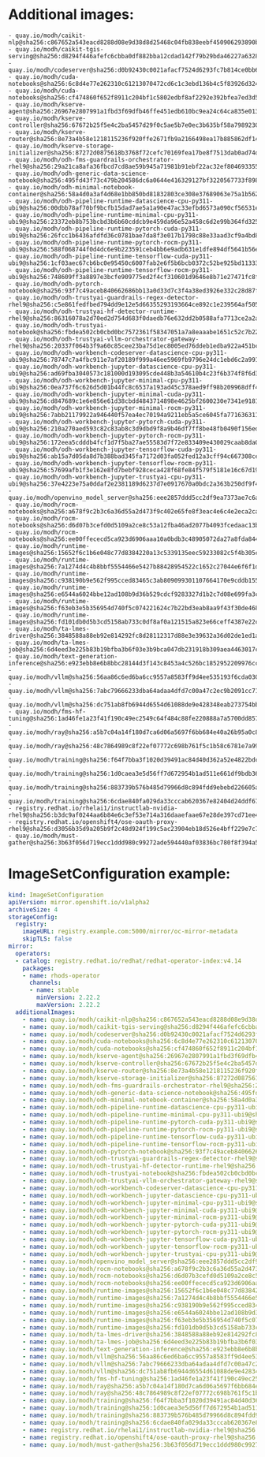 # Additional images:
    - quay.io/modh/caikit-nlp@sha256:c867652a543eacd8288d08e9d38d8d25468c04fb838eebf450906293890b040d
    - quay.io/modh/caikit-tgis-serving@sha256:d8294f446afefc6cbba0df882bba12cdad142f79b29bda46227a6328128d7fb6
    - quay.io/modh/codeserver@sha256:d0b92430c0021afacf7524d6293fc7b814ce0bb64597d3295f1fdc0ef29c2e62
    - quay.io/modh/cuda-notebooks@sha256:6c8d4e77e262310c61213070472cd6c1c3ebd136b4c5f83926d32471985d7b5b
    - quay.io/modh/cuda-notebooks@sha256:cf474860f652f8911c204bf1c5802edbf8af2292e392bfea7ed3d51601907473
    - quay.io/modh/kserve-agent@sha256:26967e2807991a1fbd3f69dfb46ffe451edb610bc9ea24c64ca835e0135d5a96
    - quay.io/modh/kserve-controller@sha256:67672b25f5e4c2ba5457d29f0c5ae5b7e0ec3b635bf58a79892306ddda30ac2a
    - quay.io/modh/kserve-router@sha256:8e73a4b58e1218115236f920ffe2671fb9a2166498ea17b885862df142be9036
    - quay.io/modh/kserve-storage-initializer@sha256:87272d0875618b3768f72cefc70169fea17be8f7513dab0ad74dd6205d0ce3f8
    - quay.io/modh/odh-fms-guardrails-orchestrator-rhel9@sha256:29a21ca8afa36fbcd7cd8ae59b945a71981b91ebf22ac32ef804693355e36783
    - quay.io/modh/odh-generic-data-science-notebook@sha256:495fd43f73c479b204586dc6a0644e416329127bf3220567733f898d47348cd9
    - quay.io/modh/odh-minimal-notebook-container@sha256:58a4d0a3af4d68e1bb850bd81832803ce308e37689063e75a1b5622606d4c7a6
    - quay.io/modh/odh-pipeline-runtime-datascience-cpu-py311-ubi9@sha256:00dbb78af70bf9bcfb15dad7ae5a1a90e47ac33efbd6573a090cf56531e22ffb
    - quay.io/modh/odh-pipeline-runtime-minimal-cpu-py311-ubi9@sha256:23372eb8b753bcbd3b6b60cddcb9e459da96e52a458c6d2e99b364fd325478c1
    - quay.io/modh/odh-pipeline-runtime-pytorch-cuda-py311-ubi9@sha256:26fcc1b6436afdfd36c0781bae7da8f3e017b1798c88e33aad3cf9a4bd834528
    - quay.io/modh/odh-pipeline-runtime-pytorch-rocm-py311-ubi9@sha256:588f068744f0d4dc6e9b223591ceb4bb6e9adb631e1dfe894df5641b56e82b4b
    - quay.io/modh/odh-pipeline-runtime-tensorflow-cuda-py311-ubi9@sha256:1cf03aec67cb6bc0e95450c6007fab2e6f5b6bcb0372c52be925bd11333cc598
    - quay.io/modh/odh-pipeline-runtime-tensorflow-rocm-py311-ubi9@sha256:748609ff3a8897e3bcfe909775ed2f4cf310601d9646e8b71e27471fc8f58c9c
    - quay.io/modh/odh-pytorch-notebook@sha256:93f7c49aceb840662686bb13a0d33d7c3f4a38ed3926e332c28d87fa4ba6eae9
    - quay.io/modh/odh-trustyai-guardrails-regex-detector-rhel9@sha256:c5e861fedfbed794dd9e12e5d66355293193664ce892c1e239564af5050ad3d9
    - quay.io/modh/odh-trustyai-hf-detector-runtime-rhel9@sha256:86316078a2d70ed2d754d683f0daedb76e632dd2b0588afa7713ce2a2a593e2f
    - quay.io/modh/odh-trustyai-notebook@sha256:fbdea502cb0cbd0bc7572361f58347051a7a8eaaabe1651c52c7b22983a019cc
    - quay.io/modh/odh-trustyai-vllm-orchestrator-gateway-rhel9@sha256:20337f064b3f9a60c85cee23ba75d1ec8005ed76ddeb1edba922a451bc47b7d7
    - quay.io/modh/odh-workbench-codeserver-datascience-cpu-py311-ubi9@sha256:78747c7a4fbc911e7af20189f999a46ee5969fb9796e24dc1ebd6c2a9918182d
    - quay.io/modh/odh-workbench-jupyter-datascience-cpu-py311-ubi9@sha256:ad69fba3040573c181000d193095cde448b3a54610b4c23f6b374f8f6d33b632
    - quay.io/modh/odh-workbench-jupyter-minimal-cpu-py311-ubi9@sha256:0ea737f6c626d5d01b44fc8c6537a193ad45c378aed9ff98b209968dff418075
    - quay.io/modh/odh-workbench-jupyter-minimal-cuda-py311-ubi9@sha256:d847689c1e6e856e61d38cbdd4843714898e4625bf2600230e7341e9181f5cc9
    - quay.io/modh/odh-workbench-jupyter-minimal-rocm-py311-ubi9@sha256:7abb21179922a946440f57ea4ec70194a9211eb5a5ce6045fa77163631140c44
    - quay.io/modh/odh-workbench-jupyter-pytorch-cuda-py311-ubi9@sha256:210a270aed593c82c83ab8c3d9dbd9f8a9b46df7ff8be48fb0490f156ed06dca
    - quay.io/modh/odh-workbench-jupyter-pytorch-rocm-py311-ubi9@sha256:172eea5cdddb4fcf1d7f5ba27ae55583d7f72e833409e430029caab8da0e4666
    - quay.io/modh/odh-workbench-jupyter-tensorflow-cuda-py311-ubi9@sha256:ab15a7d05da8d7b388bad345fa7172d03fa052fed12a3cff94c667308cea0845
    - quay.io/modh/odh-workbench-jupyter-tensorflow-rocm-py311-ubi9@sha256:57699afb1f3e162e8fd7bebf928ceca428f68fe84f579f5181e16c67d19ce156
    - quay.io/modh/odh-workbench-jupyter-trustyai-cpu-py311-ubi9@sha256:37e4223e75a0ddaf2e2381189d6237d7e0917670a0bdc2a363b250df9f40be5d
    - quay.io/modh/openvino_model_server@sha256:eee2857ddd5cc2df9ea7373ae7c6ae814d77bd631db5c52b91edad18ac6c73c8
    - quay.io/modh/rocm-notebooks@sha256:a678f9c2b3c6a36d55a2d473f9c402e65fe8f3eac4e6c4e2eca2caf64f925087
    - quay.io/modh/rocm-notebooks@sha256:d6d07b3cefd0d5109a2ce8c53a12fba46ad2077b4093fcedaac13b8d2a1ab783
    - quay.io/modh/rocm-notebooks@sha256:ee00ffececd5ca923d6906aaa10a0bdb3c48905072da27a8fda84464d430e0ef
    - quay.io/modh/runtime-images@sha256:15652f6c1b6e048c77d8384220a13c5339135eec59233082c5f4b305ce5ffb01
    - quay.io/modh/runtime-images@sha256:7a1274d4c4b8bbf5554466e5427b88428954522c1652c27044e6f6f1d87b85fd
    - quay.io/modh/runtime-images@sha256:c938190b9e562f995cced83465c3ab809099301107664170e9cddb1554c9912c
    - quay.io/modh/runtime-images@sha256:e6544a6024bbe12ad108b9d36b529cdcf9283327d1b2c7d08e699fa3cb22392c
    - quay.io/modh/runtime-images@sha256:f63eb3e5b356954d740f5c074221624c7b22bd3eab8aa9f43f30de468e22a0d2
    - quay.io/modh/runtime-images@sha256:fd101db0d5b3cd5158ab733c0df8af0a121515a823e66ceff4387e22c29dbe92
    - quay.io/modh/ta-lmes-driver@sha256:3848588a88eb92e814292fc8d28112317d88e3e39632a36d02de1ed1a4867a7d
    - quay.io/modh/ta-lmes-job@sha256:6d4eed3e225b83b19bfba3b6f03e3b9bca047db231918b309aea4463017c0873
    - quay.io/modh/text-generation-inference@sha256:e923ebb8e6b8bbc28144d3f143c8453a4c526bc1852952209976cc27a311883b
    - quay.io/modh/vllm@sha256:56aa86c6ed6ba6cc9557a8583ff9d4ee535193f6cda030bd1268064bc70120e3
    - quay.io/modh/vllm@sha256:7abc79666233dba64adaa4dfd7c00a47c2ec9b2091cc7101a382773bc07a8c31
    - quay.io/modh/vllm@sha256:dc751ab8fb6944d6554d61088de9e428348eab273754bbc3d91a04b3410aaa48
    - quay.io/modh/fms-hf-tuning@sha256:1ad46fe1a23f41f190c49ec2549c64f484c88fe220888a7a5700dd857ca243cc
    - quay.io/modh/ray@sha256:a5b7c04a14f180d7ca6d06a5697f6bb684e40a26b95a0c872cac23b552741707
    - quay.io/modh/ray@sha256:48c7864989c8f22ef07772c698b761f5c1b58c6781e7a99518204d521bf56a4c
    - quay.io/modh/training@sha256:f64f7bba3f1020d39491ac84d40d362a52e4822bdc11a33cfff021178b7c4097
    - quay.io/modh/training@sha256:1d0caea3e5d56ff7d672954b1ad511e661df9bdb364d56879961169a4ca8dae0
    - quay.io/modh/training@sha256:883739b576b485d79966d8c894fdd9ebebd226605a2abe8b33593ca67c87a394
    - quay.io/modh/training@sha256:6cdae840fa029da33cccab620367e82404d24ddf67762eb4537a9bffe1af306d
    - registry.redhat.io/rhelai1/instructlab-nvidia-rhel9@sha256:b3dc9af0244aa6b84e6c3ef53e714a316daaefaae67e28de397cd71ee4b2ac7e
    - registry.redhat.io/openshift4/ose-oauth-proxy-rhel9@sha256:d3056b35d9a205b9f2c48d924f199c5ac23904eb18d526e4bff229e7c7181415
    - quay.io/modh/must-gather@sha256:3b63f056d719ecc1ddd980c99272ade594440af03836bc780f8f394a56010d43



# ImageSetConfiguration example:
```yaml
kind: ImageSetConfiguration
apiVersion: mirror.openshift.io/v1alpha2
archiveSize: 4
storageConfig:
  registry: 
    imageURL: registry.example.com:5000/mirror/oc-mirror-metadata
    skipTLS: false                       
mirror:
  operators:
  - catalog: registry.redhat.io/redhat/redhat-operator-index:v4.14
    packages:
    - name: rhods-operator
      channels:
      - name: stable
        minVersion: 2.22.2
        maxVersion: 2.22.2
  additionalImages:   
    - name: quay.io/modh/caikit-nlp@sha256:c867652a543eacd8288d08e9d38d8d25468c04fb838eebf450906293890b040d
    - name: quay.io/modh/caikit-tgis-serving@sha256:d8294f446afefc6cbba0df882bba12cdad142f79b29bda46227a6328128d7fb6
    - name: quay.io/modh/codeserver@sha256:d0b92430c0021afacf7524d6293fc7b814ce0bb64597d3295f1fdc0ef29c2e62
    - name: quay.io/modh/cuda-notebooks@sha256:6c8d4e77e262310c61213070472cd6c1c3ebd136b4c5f83926d32471985d7b5b
    - name: quay.io/modh/cuda-notebooks@sha256:cf474860f652f8911c204bf1c5802edbf8af2292e392bfea7ed3d51601907473
    - name: quay.io/modh/kserve-agent@sha256:26967e2807991a1fbd3f69dfb46ffe451edb610bc9ea24c64ca835e0135d5a96
    - name: quay.io/modh/kserve-controller@sha256:67672b25f5e4c2ba5457d29f0c5ae5b7e0ec3b635bf58a79892306ddda30ac2a
    - name: quay.io/modh/kserve-router@sha256:8e73a4b58e1218115236f920ffe2671fb9a2166498ea17b885862df142be9036
    - name: quay.io/modh/kserve-storage-initializer@sha256:87272d0875618b3768f72cefc70169fea17be8f7513dab0ad74dd6205d0ce3f8
    - name: quay.io/modh/odh-fms-guardrails-orchestrator-rhel9@sha256:29a21ca8afa36fbcd7cd8ae59b945a71981b91ebf22ac32ef804693355e36783
    - name: quay.io/modh/odh-generic-data-science-notebook@sha256:495fd43f73c479b204586dc6a0644e416329127bf3220567733f898d47348cd9
    - name: quay.io/modh/odh-minimal-notebook-container@sha256:58a4d0a3af4d68e1bb850bd81832803ce308e37689063e75a1b5622606d4c7a6
    - name: quay.io/modh/odh-pipeline-runtime-datascience-cpu-py311-ubi9@sha256:00dbb78af70bf9bcfb15dad7ae5a1a90e47ac33efbd6573a090cf56531e22ffb
    - name: quay.io/modh/odh-pipeline-runtime-minimal-cpu-py311-ubi9@sha256:23372eb8b753bcbd3b6b60cddcb9e459da96e52a458c6d2e99b364fd325478c1
    - name: quay.io/modh/odh-pipeline-runtime-pytorch-cuda-py311-ubi9@sha256:26fcc1b6436afdfd36c0781bae7da8f3e017b1798c88e33aad3cf9a4bd834528
    - name: quay.io/modh/odh-pipeline-runtime-pytorch-rocm-py311-ubi9@sha256:588f068744f0d4dc6e9b223591ceb4bb6e9adb631e1dfe894df5641b56e82b4b
    - name: quay.io/modh/odh-pipeline-runtime-tensorflow-cuda-py311-ubi9@sha256:1cf03aec67cb6bc0e95450c6007fab2e6f5b6bcb0372c52be925bd11333cc598
    - name: quay.io/modh/odh-pipeline-runtime-tensorflow-rocm-py311-ubi9@sha256:748609ff3a8897e3bcfe909775ed2f4cf310601d9646e8b71e27471fc8f58c9c
    - name: quay.io/modh/odh-pytorch-notebook@sha256:93f7c49aceb840662686bb13a0d33d7c3f4a38ed3926e332c28d87fa4ba6eae9
    - name: quay.io/modh/odh-trustyai-guardrails-regex-detector-rhel9@sha256:c5e861fedfbed794dd9e12e5d66355293193664ce892c1e239564af5050ad3d9
    - name: quay.io/modh/odh-trustyai-hf-detector-runtime-rhel9@sha256:86316078a2d70ed2d754d683f0daedb76e632dd2b0588afa7713ce2a2a593e2f
    - name: quay.io/modh/odh-trustyai-notebook@sha256:fbdea502cb0cbd0bc7572361f58347051a7a8eaaabe1651c52c7b22983a019cc
    - name: quay.io/modh/odh-trustyai-vllm-orchestrator-gateway-rhel9@sha256:20337f064b3f9a60c85cee23ba75d1ec8005ed76ddeb1edba922a451bc47b7d7
    - name: quay.io/modh/odh-workbench-codeserver-datascience-cpu-py311-ubi9@sha256:78747c7a4fbc911e7af20189f999a46ee5969fb9796e24dc1ebd6c2a9918182d
    - name: quay.io/modh/odh-workbench-jupyter-datascience-cpu-py311-ubi9@sha256:ad69fba3040573c181000d193095cde448b3a54610b4c23f6b374f8f6d33b632
    - name: quay.io/modh/odh-workbench-jupyter-minimal-cpu-py311-ubi9@sha256:0ea737f6c626d5d01b44fc8c6537a193ad45c378aed9ff98b209968dff418075
    - name: quay.io/modh/odh-workbench-jupyter-minimal-cuda-py311-ubi9@sha256:d847689c1e6e856e61d38cbdd4843714898e4625bf2600230e7341e9181f5cc9
    - name: quay.io/modh/odh-workbench-jupyter-minimal-rocm-py311-ubi9@sha256:7abb21179922a946440f57ea4ec70194a9211eb5a5ce6045fa77163631140c44
    - name: quay.io/modh/odh-workbench-jupyter-pytorch-cuda-py311-ubi9@sha256:210a270aed593c82c83ab8c3d9dbd9f8a9b46df7ff8be48fb0490f156ed06dca
    - name: quay.io/modh/odh-workbench-jupyter-pytorch-rocm-py311-ubi9@sha256:172eea5cdddb4fcf1d7f5ba27ae55583d7f72e833409e430029caab8da0e4666
    - name: quay.io/modh/odh-workbench-jupyter-tensorflow-cuda-py311-ubi9@sha256:ab15a7d05da8d7b388bad345fa7172d03fa052fed12a3cff94c667308cea0845
    - name: quay.io/modh/odh-workbench-jupyter-tensorflow-rocm-py311-ubi9@sha256:57699afb1f3e162e8fd7bebf928ceca428f68fe84f579f5181e16c67d19ce156
    - name: quay.io/modh/odh-workbench-jupyter-trustyai-cpu-py311-ubi9@sha256:37e4223e75a0ddaf2e2381189d6237d7e0917670a0bdc2a363b250df9f40be5d
    - name: quay.io/modh/openvino_model_server@sha256:eee2857ddd5cc2df9ea7373ae7c6ae814d77bd631db5c52b91edad18ac6c73c8
    - name: quay.io/modh/rocm-notebooks@sha256:a678f9c2b3c6a36d55a2d473f9c402e65fe8f3eac4e6c4e2eca2caf64f925087
    - name: quay.io/modh/rocm-notebooks@sha256:d6d07b3cefd0d5109a2ce8c53a12fba46ad2077b4093fcedaac13b8d2a1ab783
    - name: quay.io/modh/rocm-notebooks@sha256:ee00ffececd5ca923d6906aaa10a0bdb3c48905072da27a8fda84464d430e0ef
    - name: quay.io/modh/runtime-images@sha256:15652f6c1b6e048c77d8384220a13c5339135eec59233082c5f4b305ce5ffb01
    - name: quay.io/modh/runtime-images@sha256:7a1274d4c4b8bbf5554466e5427b88428954522c1652c27044e6f6f1d87b85fd
    - name: quay.io/modh/runtime-images@sha256:c938190b9e562f995cced83465c3ab809099301107664170e9cddb1554c9912c
    - name: quay.io/modh/runtime-images@sha256:e6544a6024bbe12ad108b9d36b529cdcf9283327d1b2c7d08e699fa3cb22392c
    - name: quay.io/modh/runtime-images@sha256:f63eb3e5b356954d740f5c074221624c7b22bd3eab8aa9f43f30de468e22a0d2
    - name: quay.io/modh/runtime-images@sha256:fd101db0d5b3cd5158ab733c0df8af0a121515a823e66ceff4387e22c29dbe92
    - name: quay.io/modh/ta-lmes-driver@sha256:3848588a88eb92e814292fc8d28112317d88e3e39632a36d02de1ed1a4867a7d
    - name: quay.io/modh/ta-lmes-job@sha256:6d4eed3e225b83b19bfba3b6f03e3b9bca047db231918b309aea4463017c0873
    - name: quay.io/modh/text-generation-inference@sha256:e923ebb8e6b8bbc28144d3f143c8453a4c526bc1852952209976cc27a311883b
    - name: quay.io/modh/vllm@sha256:56aa86c6ed6ba6cc9557a8583ff9d4ee535193f6cda030bd1268064bc70120e3
    - name: quay.io/modh/vllm@sha256:7abc79666233dba64adaa4dfd7c00a47c2ec9b2091cc7101a382773bc07a8c31
    - name: quay.io/modh/vllm@sha256:dc751ab8fb6944d6554d61088de9e428348eab273754bbc3d91a04b3410aaa48
    - name: quay.io/modh/fms-hf-tuning@sha256:1ad46fe1a23f41f190c49ec2549c64f484c88fe220888a7a5700dd857ca243cc
    - name: quay.io/modh/ray@sha256:a5b7c04a14f180d7ca6d06a5697f6bb684e40a26b95a0c872cac23b552741707
    - name: quay.io/modh/ray@sha256:48c7864989c8f22ef07772c698b761f5c1b58c6781e7a99518204d521bf56a4c
    - name: quay.io/modh/training@sha256:f64f7bba3f1020d39491ac84d40d362a52e4822bdc11a33cfff021178b7c4097
    - name: quay.io/modh/training@sha256:1d0caea3e5d56ff7d672954b1ad511e661df9bdb364d56879961169a4ca8dae0
    - name: quay.io/modh/training@sha256:883739b576b485d79966d8c894fdd9ebebd226605a2abe8b33593ca67c87a394
    - name: quay.io/modh/training@sha256:6cdae840fa029da33cccab620367e82404d24ddf67762eb4537a9bffe1af306d
    - name: registry.redhat.io/rhelai1/instructlab-nvidia-rhel9@sha256:b3dc9af0244aa6b84e6c3ef53e714a316daaefaae67e28de397cd71ee4b2ac7e
    - name: registry.redhat.io/openshift4/ose-oauth-proxy-rhel9@sha256:d3056b35d9a205b9f2c48d924f199c5ac23904eb18d526e4bff229e7c7181415
    - name: quay.io/modh/must-gather@sha256:3b63f056d719ecc1ddd980c99272ade594440af03836bc780f8f394a56010d43



```
